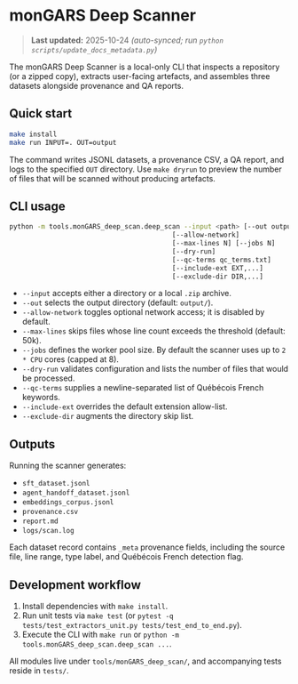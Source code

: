 # monGARS Deep Scanner

> **Last updated:** 2025-10-24 _(auto-synced; run `python scripts/update_docs_metadata.py`)_

The monGARS Deep Scanner is a local-only CLI that inspects a repository (or a zipped copy),
extracts user-facing artefacts, and assembles three datasets alongside provenance and QA reports.

## Quick start

```bash
make install
make run INPUT=. OUT=output
```

The command writes JSONL datasets, a provenance CSV, a QA report, and logs to the specified
`OUT` directory. Use `make dryrun` to preview the number of files that will be scanned without
producing artefacts.

## CLI usage

```bash
python -m tools.monGARS_deep_scan.deep_scan --input <path> [--out output/]
                                         [--allow-network]
                                         [--max-lines N] [--jobs N]
                                         [--dry-run]
                                         [--qc-terms qc_terms.txt]
                                         [--include-ext EXT,...]
                                         [--exclude-dir DIR,...]
```

- `--input` accepts either a directory or a local `.zip` archive.
- `--out` selects the output directory (default: `output/`).
- `--allow-network` toggles optional network access; it is disabled by default.
- `--max-lines` skips files whose line count exceeds the threshold (default: 50k).
- `--jobs` defines the worker pool size. By default the scanner uses up to `2 * CPU` cores (capped at 8).
- `--dry-run` validates configuration and lists the number of files that would be processed.
- `--qc-terms` supplies a newline-separated list of Québécois French keywords.
- `--include-ext` overrides the default extension allow-list.
- `--exclude-dir` augments the directory skip list.

## Outputs

Running the scanner generates:

- `sft_dataset.jsonl`
- `agent_handoff_dataset.jsonl`
- `embeddings_corpus.jsonl`
- `provenance.csv`
- `report.md`
- `logs/scan.log`

Each dataset record contains `_meta` provenance fields, including the source file, line range,
type label, and Québécois French detection flag.

## Development workflow

1. Install dependencies with `make install`.
2. Run unit tests via `make test` (or `pytest -q tests/test_extractors_unit.py tests/test_end_to_end.py`).
3. Execute the CLI with `make run` or `python -m tools.monGARS_deep_scan.deep_scan ...`.

All modules live under `tools/monGARS_deep_scan/`, and accompanying tests reside in `tests/`.
